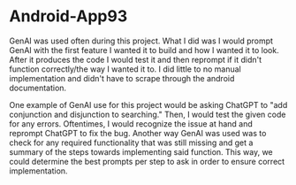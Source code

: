 # Android-App93
GenAI was used often during this project. What I did was I would prompt GenAI with the first feature I wanted it to build and how I wanted it to look. After it produces the code I would test it and then reprompt if it didn't function correctly/the way I wanted it to. I did little to no manual implementation and didn't have to scrape through the android documentation.

One example of GenAI use for this project would be asking ChatGPT to "add conjunction and disjunction to searching." Then, I would test the given code for any errors. Oftentimes, I would recognize the issue at hand and reprompt ChatGPT to fix the bug. Another way GenAI was used was to check for any required functionality that was still missing and get a summary of the steps towards implementing said function. This way, we could determine the best prompts per step to ask in order to ensure correct implementation. 
